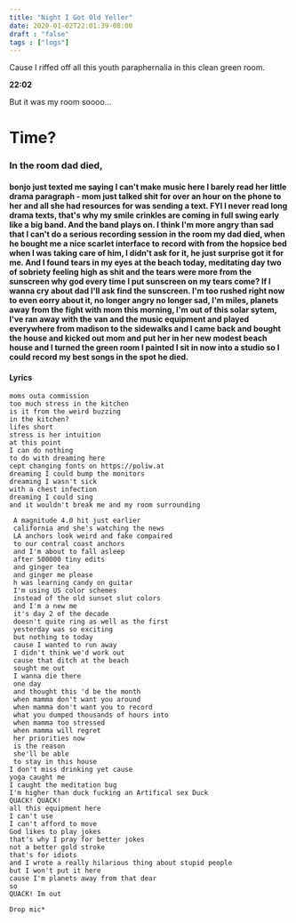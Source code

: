 ```yaml
---
title: "Night I Got Old Yeller"
date: 2020-01-02T22:01:39-08:00
draft : "false"
tags : ["logs"]
---
```


Cause I riffed off all this youth paraphernalia in this clean green room.

<!--more-->

**22:02**

But it was my room soooo...

# Time?
### In the room dad died,
#### bonjo just texted me saying I can't make music here I barely read her little drama paragraph -  mom just talked shit for over an hour on the phone to her and all she had resources for was sending a text. FYI I never read long drama texts, that's why my smile crinkles are coming in full swing early like a big band. And the band plays on. I think I'm more angry than sad that I can't do a serious recording session in the room my dad died, when he bought me a nice scarlet interface to record with from the hopsice bed when I was taking care of him, I didn't ask for it, he just surprise got it for me. And I found tears in my eyes at the beach today, meditating day two of sobriety feeling high as shit and the tears were more from the sunscreen why god every time I put sunscreen on my tears come? If I wanna cry about dad I'll ask find the sunscreen. I'm too rushed right now to even eorry about it, no longer angry no longer sad, I'm miles, planets away from the fight with mom this morning, I'm out of this solar sytem, I've ran away with the van and the music equipment and played everywhere from madison to the sidewalks and I came back and bought the house and kicked out mom and put her in her new modest beach house and I turned the green room I painted I sit in now into a studio so I could record my best songs in the spot he died.  

<!--more-->

#### Lyrics

```
moms outa commission
too much stress in the kitchen
is it from the weird buzzing  
in the kitchen?
lifes short
stress is her intuition
at this point
I can do nothing
to do with dreaming here
cept changing fonts on https://poliw.at
dreaming I could bump the monitors
dreaming I wasn't sick
with a chest infection
dreaming I could sing
and it wouldn't break me and my room surrounding

 A magnitude 4.0 hit just earlier
 california and she's watching the news
 LA anchors look weird and fake compaired
 to our central coast anchors
 and I'm about to fall asleep
 after 500000 tiny edits
 and ginger tea
 and ginger me please
 h was learning candy on guitar
 I'm using US color schemes
 instead of the old sunset slut colors
 and I'm a new me
 it's day 2 of the decade
 doesn't quite ring as well as the first
 yesterday was so exciting
 but nothing to today
 cause I wanted to run away
 I didn't think we'd work out
 cause that ditch at the beach
 sought me out
 I wanna die there
 one day
 and thought this 'd be the month
 when mamma don't want you around
 when mamma don't want you to record
 what you dumped thousands of hours into
 when mamma too stressed
 when mamma will regret
 her priorities now
 is the reason
 she'll be able
 to stay in this house
I don't miss drinking yet cause
yoga caught me
I caught the meditation bug
I'm higher than duck fucking an Artifical sex Duck
QUACK! QUACK!
all this equipment here
I can't use
I can't afford to move
God likes to play jokes
that's why I pray for better jokes
not a better gold stroke
that's for idiots
and I wrote a really hilarious thing about stupid people
but I won't put it here
cause I'm planets away from that dear
so
QUACK! Im out

Drop mic*

```

<!--
♩     Musical quarter note     &#9833;
♪     Musical eighth note      &#9834;
♫     Musical single bar note  &#9835;
♬     Musical double bar note  &#9836;
𝄪     Double sharp note                  &#119082;
𝄆     Musical Symbol Left Repeat Sign    &#x1D106;
𝄇     Musical Symbol Right Repeat Sign   &#x1D107;
𝄈     Musical Symbol Repeat Dots         &#x1D108;
𝄐     Musical Symbol Fermata             &#x1D110;
𝄑     Musical Symbol Fermata Below       &#x1D111;
𝄒     Musical Symbol Breath Mark         &#x1D112;
𝆒     Musical Symbol Crescendo           &#x1D192;
𝆓     Musical Symbol Decrescendo         &#x1D193;
𝄫     Double flat note                   &#119083;
𝄞     G clef     &#119070;
𝄢     F clef     &#119074;
𝄡     C clef     &#119073; -->
